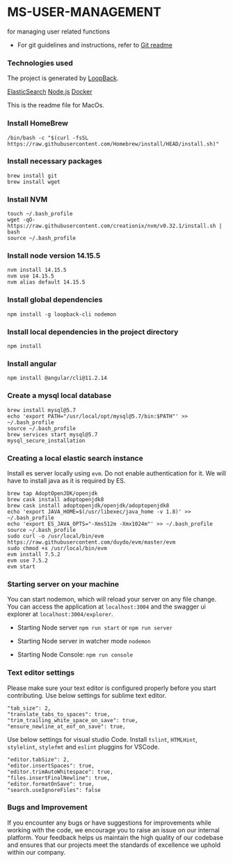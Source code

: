 # MS-USER-MANAGEMENT
for managing user related functions

* For git guidelines and instructions, refer to [Git readme](GIT.md)

### Technologies used 

The project is generated by [LoopBack](http://loopback.io).

[ElasticSearch](https://www.elastic.co/guide/index.html)
[Node.js](https://nodejs.org/docs/latest/api/)
[Docker](https://docs.docker.com/guides/)

This is the readme file for MacOs.

### Install HomeBrew 
```
/bin/bash -c "$(curl -fsSL https://raw.githubusercontent.com/Homebrew/install/HEAD/install.sh)"

```

### Install necessary packages

```
brew install git
brew install wget
```

### Install NVM 

```
touch ~/.bash_profile
wget -qO- https://raw.githubusercontent.com/creationix/nvm/v0.32.1/install.sh | bash
source ~/.bash_profile
```

### Install node version 14.15.5

```
nvm install 14.15.5
nvm use 14.15.5
nvm alias default 14.15.5
```
<!-- // update installation of global dependencies -->
### Install global dependencies

```
npm install -g loopback-cli nodemon
```

### Install local dependencies in the project directory

``` 
npm install
```
<!-- confirm this to install locally or globally and placing it in a service for this project -->
### Install angular 
```
npm install @angular/cli@11.2.14
```

### Create a mysql local database
```
brew install mysql@5.7
echo 'export PATH="/usr/local/opt/mysql@5.7/bin:$PATH"' >> ~/.bash_profile
source ~/.bash_profile
brew services start mysql@5.7
mysql_secure_installation

```

### Creating a local elastic search instance
Install es server locally using `evm`. Do not enable authentication for it. We will have to install java as it is required by ES.

```
brew tap AdoptOpenJDK/openjdk
brew cask install adoptopenjdk8
brew cask install adoptopenjdk/openjdk/adoptopenjdk8
echo 'export JAVA_HOME=$(/usr/libexec/java_home -v 1.8)' >> ~/.bash_profile
echo 'export ES_JAVA_OPTS="-Xms512m -Xmx1024m"' >> ~/.bash_profile
source ~/.bash_profile
sudo curl -o /usr/local/bin/evm https://raw.githubusercontent.com/duydo/evm/master/evm
sudo chmod +x /usr/local/bin/evm
evm install 7.5.2
evm use 7.5.2
evm start
```

### Starting server on your machine
You can start nodemon, which will reload your server on any file change.
You can access the application at `localhost:3004` and the swagger ui explorer at `localhost:3004/explorer`.

- Starting Node server
`npm run start` or `npm run server`

- Starting Node server in watcher mode
`nodemon`

- Starting Node Console:
`npm run console`


### Text editor settings
Please make sure your text editor is configured properly before you start contributing.
Use below settings for sublime text editor.
```
"tab_size": 2,
"translate_tabs_to_spaces": true,
"trim_trailing_white_space_on_save": true,
"ensure_newline_at_eof_on_save": true,
```
Use below settings for visual studio Code. Install `tslint`, `HTMLHint`, `stylelint`, `stylefmt` and `eslint` pluggins for VSCode.
```
"editor.tabSize": 2,
"editor.insertSpaces": true,
"editor.trimAutoWhitespace": true,
"files.insertFinalNewline": true,
"editor.formatOnSave": true,
"search.useIgnoreFiles": false

```

### Bugs and Improvement

If you encounter any bugs or have suggestions for improvements while working with the code, we encourage you to raise an issue on our internal platform. Your feedback helps us maintain the high quality of our codebase and ensures that our projects meet the standards of excellence we uphold within our company.